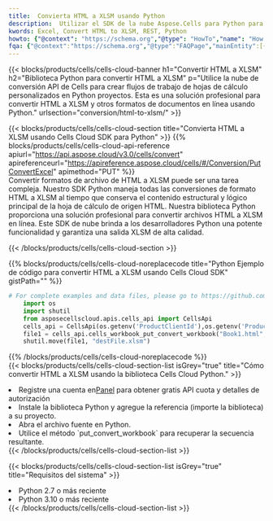 ```yaml
---
title:  Convierta HTML a XLSM usando Python
description:  Utilizar el SDK de la nube Aspose.Cells para Python para convertir un archivo de formato HTML a un archivo de formato XLSM.
kwords: Excel, Convert HTML to XLSM, REST, Python
howto: {"@context": "https://schema.org","@type": "HowTo","name": "How to convert HTML to XLSM using the Cells Cloud Python library.","description": "How to convert HTML to XLSM using the Cells Cloud Python library.","image": {"@type": "ImageObject"},"url": "/python/conversion/html-to-xlsm/","step": [{ "@type": "HowToStep","name": "How to convert HTML to XLSM using the Cells Cloud Python library. step 1", "image": {"@type": "ImageObject",},"url": "/python/conversion/html-to-xlsm/","text": "Register an account at <a href='https://dashboard.aspose.cloud/'>Dashboard</a> to get free API quota & authorization details",},{ "@type": "HowToStep","name": "How to convert HTML to XLSM using the Cells Cloud Python library. step 1", "image": {"@type": "ImageObject",},"url": "/python/conversion/html-to-xlsm/","text": "Install Python library and add the reference (import the library) to your project.",},{ "@type": "HowToStep","name": "How to convert HTML to XLSM using the Cells Cloud Python library. step 1", "image": {"@type": "ImageObject",},"url": "/python/conversion/html-to-xlsm/","text": "Open the source file in Python.",},{ "@type": "HowToStep","name": "How to convert HTML to XLSM using the Cells Cloud Python library. step 1", "image": {"@type": "ImageObject",},"url": "/python/conversion/html-to-xlsm/","text": "Use the `put_convert_workbook` method to retrieve the resulting stream.",}, ],"supply": {"@type": "HowToSupply","name": "document"},"tool": [{"@type": "HowToTool","name": "PyCharm, Visual Studio Code, Sublime, Eclipse"},{"@type": "HowToTool","name": "Aspose Cells"}],"totalTime": "PT6M"}
fqa: {"@context":"https://schema.org","@type":"FAQPage","mainEntity":[{"@type":"Question","name":"Why convert file formats in C# using REST API?","acceptedAnswer":{"@type":"Answer","text":"Documents are encoded in many ways, and some files may be incompatible with the software you use. To open and read such files, just convert them to appropriate file formats.<br/><ol><li>Install .NET SDK and add the reference (import the library) to your project.</li><li>Open the source file in C# using REST API.</li><li>Call the PutConvertWorkbookRequest() method, passing an output filename with required extension.</li><li>Get the result of conversion as a separate file.</li></ol>"}},{"@type":"Question","name":"What file formats can I convert with your C# library?","acceptedAnswer":{"@type":"Answer","text":"We support a variety of file formats for conversion using .NET library, including XLSX, Excel, xls , PDF, CSV, HTML, Markdown, XML, PNG, JPG, TIFF, Json, TXT and many more."}},{"@type":"Question","name":"What is the maximum allowed file size for conversion using this .NET library?","acceptedAnswer":{"@type":"Answer","text":"There are no file size limits for format conversions using .NET library."}}]}
---
```

{{< blocks/products/cells/cells-cloud-banner h1="Convertir HTML a XLSM" h2="Biblioteca Python para convertir HTML a XLSM" p="Utilice la nube de conversión API de Cells para crear flujos de trabajo de hojas de cálculo personalizados en Python proyectos. Esta es una solución profesional para convertir HTML a XLSM y otros formatos de documentos en línea usando Python." urlsection="conversion/html-to-xlsm/" >}}

{{< blocks/products/cells/cells-cloud-section title="Convierta HTML a XLSM usando Cells Cloud SDK para Python" >}}
{{% blocks/products/cells/cells-cloud-api-reference apiurl="https://api.aspose.cloud/v3.0/cells/convert" apireferenceurl="https://apireference.aspose.cloud/cells/#/Conversion/PutConvertExcel" apimethod="PUT" %}}
<br/>
Convertir formatos de archivo de HTML a XLSM puede ser una tarea compleja. Nuestro SDK Python maneja todas las conversiones de formato HTML a XLSM al tiempo que conserva el contenido estructural y lógico principal de la hoja de cálculo de origen HTML. Nuestra biblioteca Python proporciona una solución profesional para convertir archivos HTML a XLSM en línea. Este SDK de nube brinda a los desarrolladores Python una potente funcionalidad y garantiza una salida XLSM de alta calidad.

{{< /blocks/products/cells/cells-cloud-section >}}

{{% blocks/products/cells/cells-cloud-noreplacecode title="Python Ejemplo de código para convertir HTML a XLSM usando Cells Cloud SDK" gistPath="" %}}
 
```python
# For complete examples and data files, please go to https://github.com/aspose-cells-cloud/aspose-cells-cloud-python/
    import os
    import shutil
    from asposecellscloud.apis.cells_api import CellsApi
    cells_api = CellsApi(os.getenv('ProductClientId'),os.getenv('ProductClientSecret'))
    file1 = cells_api.cells_workbook_put_convert_workbook("Book1.html",format="xlsm")
    shutil.move(file1, "destFile.xlsm")     
```
 
{{% /blocks/products/cells/cells-cloud-noreplacecode %}}
<br/>
{{< blocks/products/cells/cells-cloud-section-list isGrey="true" title="Cómo convertir HTML a XLSM usando la biblioteca Cells Cloud Python." >}}
<li> Registre una cuenta en<a href="https://dashboard.aspose.cloud/">Panel</a> para obtener gratis API cuota y detalles de autorización</li>
<li>Instale la biblioteca Python y agregue la referencia (importe la biblioteca) a su proyecto.</li>
<li>Abra el archivo fuente en Python.</li>
<li>Utilice el método `put_convert_workbook` para recuperar la secuencia resultante.</li>
{{< /blocks/products/cells/cells-cloud-section-list >}}

{{< blocks/products/cells/cells-cloud-section-list isGrey="true" title="Requisitos del sistema" >}}
<li>Python 2.7 o más reciente</li>
<li>Python 3.10 o más reciente</li>
{{< /blocks/products/cells/cells-cloud-section-list >}}
